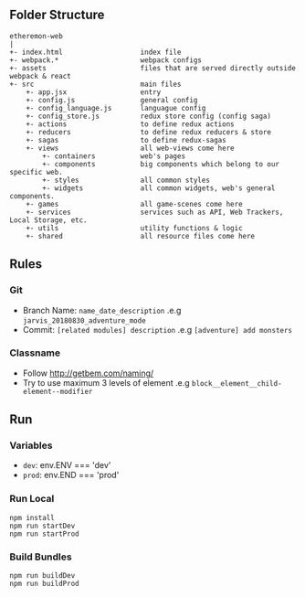 ## Folder Structure

```
etheremon-web
|
+- index.html                   index file
+- webpack.*                    webpack configs
+- assets                       files that are served directly outside webpack & react
+- src                          main files          
    +- app.jsx                  entry
    +- config.js                general config
    +- config_language.js       languague config
    +- config_store.js          redux store config (config saga)
    +- actions                  to define redux actions
    +- reducers                 to define redux reducers & store
    +- sagas                    to define redux-sagas
    +- views                    all web-views come here
        +- containers           web's pages
        +- components           big components which belong to our specific web.
        +- styles               all common styles
        +- widgets              all common widgets, web's general components.
    +- games                    all game-scenes come here
    +- services                 services such as API, Web Trackers, Local Storage, etc.
    +- utils                    utility functions & logic
    +- shared                   all resource files come here                       
```

## Rules

### Git
* Branch Name: `name_date_description` .e.g `jarvis_20180830_adventure_mode`
* Commit: `[related modules] description` .e.g `[adventure] add monsters`

### Classname
* Follow http://getbem.com/naming/
* Try to use maximum 3 levels of element .e.g `block__element__child-element--modifier`
 

## Run

### Variables
* `dev`: env.ENV === 'dev'
* `prod`: env.END === 'prod' 

### Run Local

```
npm install
npm run startDev
npm run startProd
```

### Build Bundles

```
npm run buildDev
npm run buildProd
```